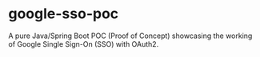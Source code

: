 # google-sso-poc
A pure Java/Spring Boot POC (Proof of Concept) showcasing the working of Google Single Sign-On (SSO) with OAuth2.
